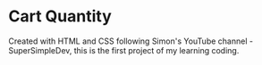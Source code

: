 # Cart Quantity
Created with HTML and CSS following Simon's YouTube channel - SuperSimpleDev, this is the first project of my learning coding.
